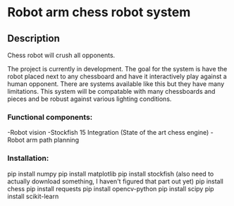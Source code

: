 # Robot arm chess robot system

## Description
Chess robot will crush all opponents.

The project is currently in development. The goal for the system is have the robot placed next to any chessboard and have it interactively play against a human opponent. There are systems available like this but they have many limitations. This system will be compatable with many chessboards and pieces and be robust against various lighting conditions.

### Functional components:
-Robot vision
-Stockfish 15 Integration (State of the art chess engine)
-Robot arm path planning

### Installation:
pip install numpy
pip install matplotlib
pip install stockfish (also need to actually download something, I haven't figured that part out yet)
pip install chess
pip install requests
pip install opencv-python
pip install scipy
pip install scikit-learn
